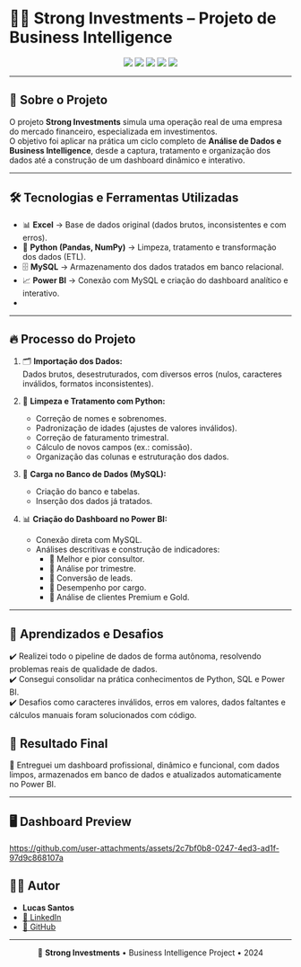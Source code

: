 # 🚀💼 **Strong Investments – Projeto de Business Intelligence**

<p align="center">
  <img src="https://img.shields.io/badge/Status-Concluído-success?style=for-the-badge"/>
  <img src="https://img.shields.io/badge/Python-3776AB?style=for-the-badge&logo=python&logoColor=white"/>
  <img src="https://img.shields.io/badge/MySQL-00758F?style=for-the-badge&logo=mysql&logoColor=white"/>
  <img src="https://img.shields.io/badge/Power%20BI-F2C811?style=for-the-badge&logo=powerbi&logoColor=black"/>
  <img src="https://img.shields.io/badge/Excel-217346?style=for-the-badge&logo=microsoft-excel&logoColor=white"/>
</p>

---

## 🏢 **Sobre o Projeto**

O projeto **Strong Investments** simula uma operação real de uma empresa do mercado financeiro, especializada em investimentos.  
O objetivo foi aplicar na prática um ciclo completo de **Análise de Dados e Business Intelligence**, desde a captura, tratamento e organização dos dados até a construção de um dashboard dinâmico e interativo.

---

## 🛠️ **Tecnologias e Ferramentas Utilizadas**

- 📊 **Excel** → Base de dados original (dados brutos, inconsistentes e com erros).  
- 🐍 **Python (Pandas, NumPy)** → Limpeza, tratamento e transformação dos dados (ETL).  
- 🗄️ **MySQL** → Armazenamento dos dados tratados em banco relacional.  
- 📈 **Power BI** → Conexão com MySQL e criação do dashboard analítico e interativo.
- 
---

## 🔥 **Processo do Projeto**

1. 🗂️ **Importação dos Dados:**  
   Dados brutos, desestruturados, com diversos erros (nulos, caracteres inválidos, formatos inconsistentes).  

2. 🧹 **Limpeza e Tratamento com Python:**  
   - Correção de nomes e sobrenomes.  
   - Padronização de idades (ajustes de valores inválidos).  
   - Correção de faturamento trimestral.  
   - Cálculo de novos campos (ex.: comissão).  
   - Organização das colunas e estruturação dos dados.  

3. 💾 **Carga no Banco de Dados (MySQL):**  
   - Criação do banco e tabelas.  
   - Inserção dos dados já tratados.  

4. 📊 **Criação do Dashboard no Power BI:**  
   - Conexão direta com MySQL.  
   - Análises descritivas e construção de indicadores:  
     - 🔹 Melhor e pior consultor.  
     - 🔹 Análise por trimestre.  
     - 🔹 Conversão de leads.  
     - 🔹 Desempenho por cargo.  
     - 🔹 Análise de clientes Premium e Gold.  

---

## 🧠 **Aprendizados e Desafios**

✔️ Realizei todo o pipeline de dados de forma autônoma, resolvendo problemas reais de qualidade de dados.  
✔️ Consegui consolidar na prática conhecimentos de Python, SQL e Power BI.  
✔️ Desafios como caracteres inválidos, erros em valores, dados faltantes e cálculos manuais foram solucionados com código.  


## 🎯 **Resultado Final**

🚀 Entreguei um dashboard profissional, dinâmico e funcional, com dados limpos, armazenados em banco de dados e atualizados automaticamente no Power BI.  

---

## 🖥️ **Dashboard Preview**  

https://github.com/user-attachments/assets/2c7bf0b8-0247-4ed3-ad1f-97d9c868107a


## 👨‍💻 **Autor**  
- **Lucas Santos**  
- [🔗 LinkedIn](https://www.linkedin.com/in/lucass-dados)  
- [🔗 GitHub](https://github.com/Santos-LN)

---

<p align="center">
  💼 <b>Strong Investments</b> • Business Intelligence Project • 2024
</p>

